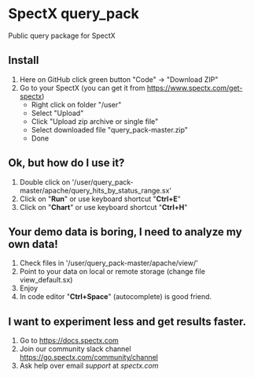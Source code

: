 # SpectX query_pack
Public query package for SpectX

## Install
1) Here on GitHub click green button "Code" -> "Download ZIP"
2) Go to your SpectX (you can get it from https://www.spectx.com/get-spectx)
    * Right click on folder "/user"
    * Select "Upload"
    * Click "Upload zip archive or single file"
    * Select downloaded file "query_pack-master.zip"
    * Done

## Ok, but how do I use it?
1) Double click on '/user/query_pack-master/apache/query_hits_by_status_range.sx'
2) Click on "**Run**" or use keyboard shortcut "**Ctrl+E**"
3) Click on "**Chart**" or use keyboard shortcut "**Ctrl+H**"

## Your demo data is boring, I need to analyze my own data!
1) Check files in '/user/query_pack-master/apache/view/'
2) Point to your data on local or remote storage (change file view_default.sx)
3) Enjoy
4) In code editor "**Ctrl+Space**" (autocomplete) is good friend.

## I want to experiment less and get results faster.
1) Go to https://docs.spectx.com
2) Join our community slack channel https://go.spectx.com/community/channel
3) Ask help over email *support* at *spectx.com*

